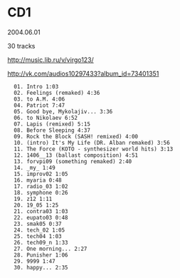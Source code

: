 # CD1

2004.06.01

30 tracks

<http://music.lib.ru/v/virgo123/>

<http://vk.com/audios10297433?album_id=73401351>

      01. Intro 1:03 
      02. Feelings (remaked) 4:36 
      03. to A.M. 4:06 
      04. Patriot 7:47 
      05. Good bye, Mykolajiv... 3:36 
      06. to Nikolaev 6:52 
      07. Lapis (remixed) 5:15 
      08. Before Sleeping 4:37 
      09. Rock the Block (SASH! remixed) 4:00 
      10. (intro) It's My Life (DR. Alban remaked) 3:56 
      11. The Force (KOTO - synthesizer world hits) 3:13 
      12. 1406__13 (ballast composition) 4:51 
      13. forvpi09 (something remaked) 2:40 
      14. _my_ 1:49 
      15. improv02 1:05 
      16. myaria 0:48 
      17. radio_03 1:02 
      18. symphone 0:26 
      19. z12 1:11 
      20. 19_05 1:25 
      21. contra03 1:03 
      22. eupato03 0:48 
      23. smak05 0:37 
      24. tech_02 1:05 
      25. tech04 1:03 
      26. tech09_n 1:33 
      27. One morning... 2:27 
      28. Punisher 1:06 
      29. 9999 1:47 
      30. happy... 2:35 
